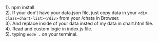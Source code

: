 1). npm install\
2). If your don't have your data.json file, just copy data in your `<div class=chart-list></div>` from your /chata in Browser.\
3). And replace inside of your data insted of my data in chart.html file.\
4). Read and custom logic in index.js file.\
5). typing `node .` on your terminal.
